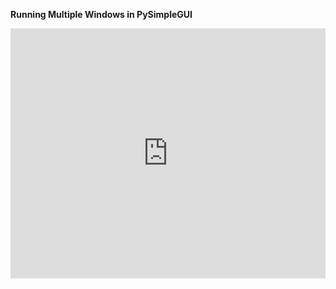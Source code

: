**Running Multiple Windows in PySimpleGUI**


<iframe src='https://trinket.io/embed/pygame/9f702879de?start=result' width='100%' height='400' frameborder='0' marginwidth='0' marginheight='0' allowfullscreen></iframe>
